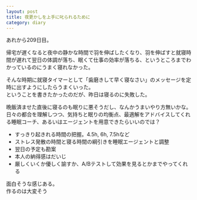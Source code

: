 ```yaml
---
layout: post
title: 夜更かしを上手に叱られるために
category: diary
---
```


あれから209日目。

帰宅が遅くなると夜中の静かな時間で羽を伸ばしたくなり、羽を伸ばすと就寝時間が遅れて翌日の体調が落ち、眠くて仕事の効率が落ちる、というところまでわかっているのにうまく寝れなかった。

そんな時期に就寝タイマーとして「歯磨きして早く寝なさい」のメッセージを定時に出すようにしたらうまくいった。  
ということを書きたかったのだが、昨日は寝るのに失敗した。

晩飯済ませた直後に寝るのも眠りに悪そうだし、なんかうまいやり方無いかな。  
日々の都合を理解しつつ、気持ちと眠りの均衡点、最適解をアドバイスしてくれる睡眠コーチ、あるいはエージェントを用意できたらいいのでは？

- すっきり起きれる時間の把握。4.5h, 6h, 7.5hなど
- ストレス発散の時間と寝る時間の綱引きを睡眠エージェントと調整
- 翌日の予定も勘案
- 本人の納得感はだいじ
- 厳しくいくか優しく諭すか、A/Bテストして効果を見るとかまでやってくれる

面白そうな感じある。  
作るのは大変そう
